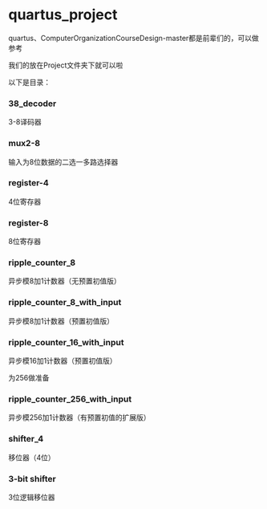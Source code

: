 # quartus_project

quartus、ComputerOrganizationCourseDesign-master都是前辈们的，可以做参考

我们的放在Project文件夹下就可以啦

以下是目录：

### 38_decoder

3-8译码器

### mux2-8

输入为8位数据的二选一多路选择器

### register-4

4位寄存器

### register-8

8位寄存器

### ripple_counter_8

异步模8加1计数器（无预置初值版）

### ripple_counter_8_with_input

异步模8加1计数器（预置初值版）

### ripple_counter_16_with_input

异步模16加1计数器（预置初值版）

为256做准备

### ripple_counter_256_with_input

异步模256加1计数器（有预置初值的扩展版）

### shifter_4

移位器（4位）
### 3-bit shifter

3位逻辑移位器
